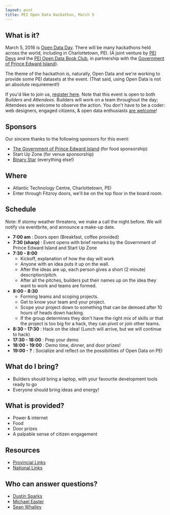 ```yaml
---
layout: post
title: PEI Open Data Hackathon, March 5
---
```


## What is it?
March 5, 2016 is [Open Data Day](http://opendataday.org/). There will be many hackathons held across the world, including in Charlottetown, PEI. (A joint venture by [PEI Devs](http://peidevs.github.io) and the [PEI Open Data Book Club](http://peidevs.github.io/OpenDataBookClub), in partnership with the [Government of Prince Edward Island](http://gov.pe.ca/)).

The theme of the hackathon is, naturally, Open Data and we're working to provide some PEI datasets at the event. (That said, using Open Data is not an absolute requirement!)

If you'd like to join us, [register here](http://bit.ly/1RwhOPf). Note that this event is open to both *Builders* and *Attendees*. Builders will work on a team throughout the day; Attendees are welcome to observe the action. You don't have to be a coder: web designers, engaged citizens, & open data enthusiasts [are welcome](http://bit.ly/1RwhOPf)!

## Sponsors
Our sincere thanks to the following sponsors for this event:

* [The Government of Prince Edward Island](http://www.gov.pe.ca/) (for food sponsorship)
* Start Up Zone (for venue sponsorship)
* [Binary Star](http://binarystar.ca) (everything else!)

## Where 
* Atlantic Technology Centre, Charlottetown, PEI
* Enter through Fitzroy doors, we'll be on the top floor in the board room.

## Schedule 
Note: If stormy weather threatens, we make a call the night before. We will notify via eventbrite, and announce a make-up date.

* **7:00 am** : Doors open (Breakfast, coffee provided)
* **7:30 (sharp)** : Event opens with brief remarks by the Government of Prince Edward Island and Start Up Zone
* **7:30 - 8:00** 
  * Kickoff, explanation of how the day will work
  * Anyone with an idea puts it up on the wall. 
  * After the ideas are up, each person gives a short (2 minute) description/pitch. 
  * After all the pitches, builders put their names up on the idea they want to work and teams are formed.
* **8:00 - 8:30** 
  * Forming teams and scoping projects.
  * Get to know your team and your project.
  * Scope your project down to something that can be demoed after 10 hours of heads down hacking. 
  * If the group determines they don't have the right mix of skills or that the project is too big for a hack, they can pivot or join other teams.
* **8:30 - 17:30** : Hack on the idea! (Lunch will arrive, but we will continue to hack)
* **17:30 - 18:00** : Prep your demo
* **18:00 - 19:00** : Demo time, dinner, and door prizes!
* **19:00 - ?** : Socialize and reflect on the possibilities of Open Data on PEI

## What do I bring?
* Builders should bring a laptop, with your favourite development tools ready to go 
* Everyone should bring ideas and energy!

## What is provided?
* Power & internet
* Food
* Door prizes
* A palpable sense of citizen engagement

## Resources
* [Provincial Links](https://github.com/peidevs/OpenDataBookClub/blob/master/data/province/sources.md)
* [National Links](https://github.com/peidevs/OpenDataBookClub/blob/master/doc/resources.md)

## Who can answer questions?
* [Dustin Sparks](http://twitter.com/dustin_sparks)
* [Michael Easter](http://twitter.com/30_for_60)
* [Sean Whalley](http://twitter.com/seanwhalley21)

